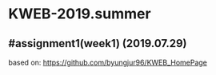 # KWEB-2019.summer

#assignment1(week1)  (2019.07.29)
------
based on: https://github.com/byungjur96/KWEB_HomePage
